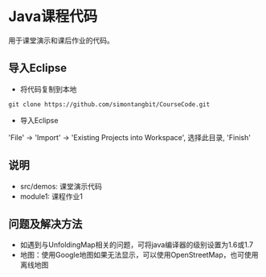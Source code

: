 # Java课程代码

用于课堂演示和课后作业的代码。

## 导入Eclipse

- 将代码复制到本地

```
git clone https://github.com/simontangbit/CourseCode.git
```

- 导入Eclipse

'File' -> 'Import' -> 'Existing Projects into Workspace', 选择此目录, 'Finish'

## 说明

- src/demos: 课堂演示代码
- module1: 课程作业1

## 问题及解决方法

- 如遇到与UnfoldingMap相关的问题，可将java编译器的级别设置为1.6或1.7
- 地图：使用Google地图如果无法显示，可以使用OpenStreetMap，也可使用离线地图
